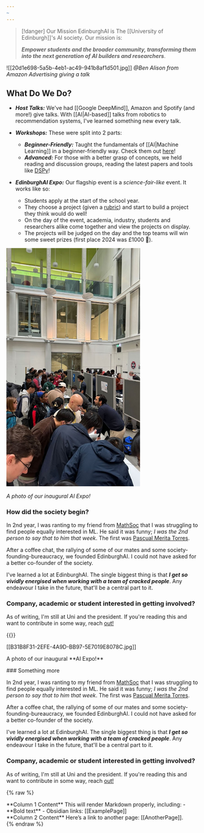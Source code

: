 ```yaml
---
~
---
```

> [!danger] Our Mission
> EdinburghAI is The [[University of Edinburgh]]'s AI society. Our mission is: 
> 
> ***Empower students and the broader community, transforming them into the next generation of AI builders and researchers***. 

![[20d1e698-5a5b-4eb1-ac49-941b8af1d501.jpg]]
*@Ben Alison from Amazon Advertising giving a talk*

## What Do We Do? 
- ***Host Talks:*** We've had [[Google DeepMind]], Amazon and Spotify (and more!) give talks. With [[AI|AI-based]] talks from robotics to recommendation systems, I've learned something new every talk.


- ***Workshops:*** These were split into 2 parts:
	- ***Beginner-Friendly:*** Taught the fundamentals of [[AI|Machine Learning]] in a beginner-friendly way. Check them out [here](https://github.com/EdinburghAI/workshops)!
	- ***Advanced:*** For those with a better grasp of concepts, we held reading and discussion groups, reading the latest papers and tools like [DSPy](https://github.com/stanfordnlp/dspy)!


- ***EdinburghAI Expo:*** Our flagship event is a *science-fair-like* event. It works like so:
	- Students apply at the start of the school year. 
	- They choose a project (given a [rubric](https://drive.google.com/file/d/1-Og-5sb80sQZB22dMDoYmqZHs5oVK3MA/view)) and start to build a project they think would do well!
	- On the day of the event, academia, industry, students and researchers alike come together and view the projects on display. 
	- The projects will be judged on the day and the top teams will win some sweet prizes (first place 2024 was £1000 🤑).

<div class="side-by-side">
  <div>
	<img src="B31B8F31-2EFE-4A9D-BB97-5E7019E8078C.jpg" width="350">
	<p><em>A photo of our inaugural AI Expo!</em><p/>
  </div>
  <div>
    <h3>How did the society begin?</h3>
	<p>
	    In 2nd year, I was ranting to my friend from 
	    <a href="https://www.eusa.ed.ac.uk/activities/view/mathsoc" target="_blank">MathSoc</a> 
	    that I was struggling to find people equally interested in ML. He said it was funny; 
	    <em>I was the 2nd person to say that to him that week</em>. The first was 
	    <a href="https://www.linkedin.com/in/pascual-merita-torres/" target="_blank">Pascual Merita Torres</a>.
	</p>
	<p>
	    After a coffee chat, the rallying of some of our mates and some society-founding-bureaucracy, 
	    we founded EdinburghAI. I could not have asked for a better co-founder of the society. 
	</p>
	<p>
		I've learned a lot at EdinburghAI. The single biggest thing is that <strong><em>I get so vividly energised when working with a team of cracked people</em></strong>. Any endeavour I take in the future, that'll be a central part to it. 
	</p>
	<h3>Company, academic or student interested in getting involved?</h3>
	<p>As of writing, I'm still at Uni and the president. If you're reading this and want to contribute in some way, reach <a href="https://x.com/LeoCamacho43" target="_blank">out!</a>

  </div>
</div>

{{}}
<div class="side-by-side">
  <div>
	[[B31B8F31-2EFE-4A9D-BB97-5E7019E8078C.jpg]]
	<p>A photo of our inaugural **AI Expo!**<p/>
  </div>
  <div>
    ### Something more
	<p>
	    In 2nd year, I was ranting to my friend from 
	    <a href="https://www.eusa.ed.ac.uk/activities/view/mathsoc" target="_blank">MathSoc</a> 
	    that I was struggling to find people equally interested in ML. He said it was funny; 
	    <em>I was the 2nd person to say that to him that week</em>. The first was 
	    <a href="https://www.linkedin.com/in/pascual-merita-torres/" target="_blank">Pascual Merita Torres</a>.
	</p>
	<p>
	    After a coffee chat, the rallying of some of our mates and some society-founding-bureaucracy, 
	    we founded EdinburghAI. I could not have asked for a better co-founder of the society. 
	</p>
	<p>
		I've learned a lot at EdinburghAI. The single biggest thing is that <strong><em>I get so vividly energised when working with a team of cracked people</em></strong>. Any endeavour I take in the future, that'll be a central part to it. 
	</p>
	<h3>Company, academic or student interested in getting involved?</h3>
	<p>As of writing, I'm still at Uni and the president. If you're reading this and want to contribute in some way, reach <a href="https://x.com/LeoCamacho43" target="_blank">out!</a>

  </div>
</div>

{% raw %}
<div class="side-by-side">
  <div>
    **Column 1 Content**  
    This will render Markdown properly, including:  
    - **Bold text**  
    - Obsidian links: [[ExamplePage]]  
  </div>
  <div>
    **Column 2 Content**  
    Here’s a link to another page: [[AnotherPage]].  
  </div>
</div>
{% endraw %}
